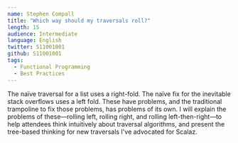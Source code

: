 ```yaml
---
name: Stephen Compall
title: "Which way should my traversals roll?"
length: 15
audience: Intermediate
language: English
twitter: S11001001
github: S11001001
tags:
  - Functional Programming
  - Best Practices
---
```

The naïve traversal for a list uses a right-fold. The naïve fix for the inevitable stack overflows uses a left fold. These have problems, and the traditional trampoline to fix those problems, has problems of its own. I will explain the problems of these—rolling left, rolling right, and rolling left-then-right—to help attendees think intuitively about traversal algorithms, and present the tree-based thinking for new traversals I've advocated for Scalaz.